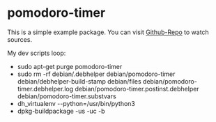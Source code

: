 # pomodoro-timer

This is a simple example package. You can visit
[Github-Repo](https://github.com/asvatov/pomodoro-timer)
to watch sources.

My dev scripts loop:
- sudo apt-get purge pomodoro-timer
- sudo rm -rf debian/.debhelper debian/pomodoro-timer debian/debhelper-build-stamp debian/files debian/pomodoro-timer.debhelper.log debian/pomodoro-timer.postinst.debhelper debian/pomodoro-timer.substvars
- dh_virtualenv --python=/usr/bin/python3
- dpkg-buildpackage -us -uc -b
